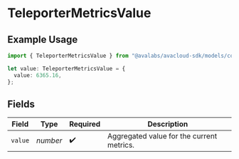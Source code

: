# TeleporterMetricsValue

## Example Usage

```typescript
import { TeleporterMetricsValue } from "@avalabs/avacloud-sdk/models/components";

let value: TeleporterMetricsValue = {
  value: 6365.16,
};
```

## Fields

| Field                                     | Type                                      | Required                                  | Description                               |
| ----------------------------------------- | ----------------------------------------- | ----------------------------------------- | ----------------------------------------- |
| `value`                                   | *number*                                  | :heavy_check_mark:                        | Aggregated value for the current metrics. |